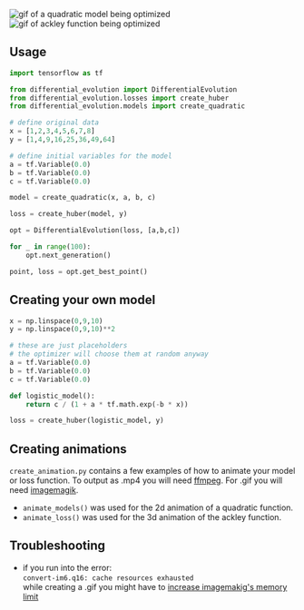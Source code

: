 ![gif of a quadratic model being optimized](animations/quadratic_models.gif)
![gif of ackley function being optimized](animations/ackley_optimization.gif)

## Usage

```python
import tensorflow as tf

from differential_evolution import DifferentialEvolution
from differential_evolution.losses import create_huber
from differential_evolution.models import create_quadratic

# define original data
x = [1,2,3,4,5,6,7,8]
y = [1,4,9,16,25,36,49,64]

# define initial variables for the model
a = tf.Variable(0.0)
b = tf.Variable(0.0)
c = tf.Variable(0.0)

model = create_quadratic(x, a, b, c)

loss = create_huber(model, y)

opt = DifferentialEvolution(loss, [a,b,c])

for _ in range(100):
    opt.next_generation()

point, loss = opt.get_best_point()
```

## Creating your own model
```python
x = np.linspace(0,9,10)
y = np.linspace(0,9,10)**2

# these are just placeholders
# the optimizer will choose them at random anyway
a = tf.Variable(0.0)
b = tf.Variable(0.0)
c = tf.Variable(0.0)

def logistic_model():
    return c / (1 + a * tf.math.exp(-b * x))

loss = create_huber(logistic_model, y)
```

## Creating animations

```create_animation.py``` contains a few examples of how to animate your model or loss function. To output as .mp4 you will need [ffmpeg](https://www.ffmpeg.org/). For .gif you will need [imagemagik](https://imagemagick.org/index.php).

- ```animate_models()``` was used for the 2d animation of a quadratic function.
- ```animate_loss()``` was used for the 3d animation of the ackley function.


## Troubleshooting

- if you run into the error: \
```convert-im6.q16: cache resources exhausted```\
while creating a .gif you might have to [increase imagemakig's memory limit](https://github.com/ImageMagick/ImageMagick/issues/396)
